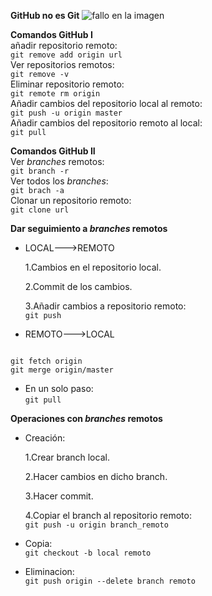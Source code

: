 **GitHub no es Git**
![fallo en la imagen](https://lh6.googleusercontent.com/Ry--MLieGMXkpHMcJGe9NhyGulLIXpXRE5xQB-_rt_u4BEzv06YNrBOHA3iXjUCoHTGPPdH1m4rDoF_tw9xlDaZgluV9pFsP9U4dU9p3OP4cHMxcTDx8jEksJevNUYbSMw)

**Comandos GitHub I**  
añadir repositorio remoto:  
`git remove add origin url`  
Ver repositorios remotos:  
`git remove -v`  
Eliminar repositorio remoto:  
`git remote rm origin`  
Añadir cambios del repositorio local al remoto:  
`git push -u origin master`  
Añadir cambios del repositorio remoto al local:  
`git pull`  


**Comandos GitHub II**  
Ver *branches* remotos:  
`git branch -r`  
Ver todos los *branches*:  
`git brach -a`  
Clonar un repositorio remoto:  
`git clone url`  

**Dar seguimiento a *branches* remotos**  
* LOCAL--->REMOTO  

    1.Cambios en el repositorio local.  

    2.Commit de los cambios.  

    3.Añadir cambios a repositorio remoto:  
`git push`  

* REMOTO--->LOCAL  
~~~

git fetch origin  
git merge origin/master

~~~  

* En un solo paso:  
`git pull`  


**Operaciones con *branches* remotos**  
* Creación:  

    1.Crear branch local.  

    2.Hacer cambios en dicho branch.  

    3.Hacer commit.  

    4.Copiar el branch al repositorio remoto:  
`git push -u origin branch_remoto`  
* Copia:  
`git checkout -b local remoto`  
* Eliminacion:  
`git push origin --delete branch remoto`

